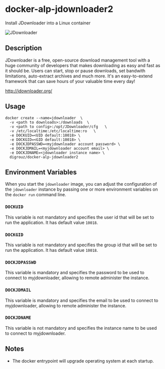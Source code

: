 # docker-alp-jdownloader2
Install JDownloader into a Linux container

![JDownloader](http://jdownloader.org/_media/knowledge/wiki/jdownloader.png)

## Description

JDownloader is a free, open-source download management tool with a huge community of developers that makes downloading as easy and fast as it should be. 
Users can start, stop or pause downloads, set bandwith limitations, auto-extract archives and much more. 
It's an easy-to-extend framework that can save hours of your valuable time every day!

http://jdownloader.org/

## Usage
    docker create --name=jdownloader  \
      -v <path to downloads>:/downloads  \
      -v <path to config>:/opt/JDownloader/cfg   \
      -v /etc/localtime:/etc/localtime:ro   \
      -e DOCKUID=<UID default:10018> \
      -e DOCKGID=<GID default:10018> \
      -e DOCKJDPASSWD=<myjdownloader account password> \
      -e DOCKJDMAIL=<myjdownloader account email> \
      -e DOCKJDNAME=<jdownloader instance name> \
      digrouz/docker-alp-jdownloader2


## Environment Variables

When you start the `jdownloader` image, you can adjust the configuration of the `jdownloader` instance by passing one or more environment variables on the `docker run` command line.

### `DOCKUID`

This variable is not mandatory and specifies the user id that will be set to run the application. It has default value `10018`.

### `DOCKGID`

This variable is not mandatory and specifies the group id that will be set to run the application. It has default value `10018`.

### `DOCKJDPASSWD`

This variable is mandatory and specifies the password to be used to connect to myjdownloader, allowing to remote administer the instance.

### `DOCKJDMAIL`

This variable is mandatory and specifies the email to be used to connect to myjdownloader, allowing to remote administer the instance.

### `DOCKJDNAME`

This variable is not mandatory and specifies the instance name to be used to connect to myjdownloader.

## Notes

* The docker entrypoint will upgrade operating system at each startup.

